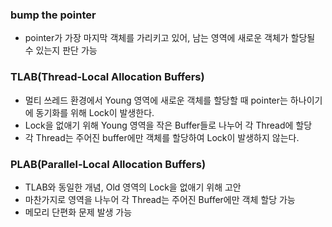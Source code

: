 ### bump the pointer
- pointer가 가장 마지막 객체를 가리키고 있어, 남는 영역에 새로운 객체가 할당될 수 있는지 판단 가능

### TLAB(Thread-Local Allocation Buffers)
- 멀티 쓰레드 환경에서 Young 영역에 새로운 객체를 할당할 때 pointer는 하나이기에 동기화를 위해 Lock이 발생한다.
- Lock을 없애기 위해 Young 영역을 작은 Buffer들로 나누어 각 Thread에 할당
- 각 Thread는 주어진 buffer에만 객체를 할당하여 Lock이 발생하지 않는다.

### PLAB(Parallel-Local Allocation Buffers)
- TLAB와 동일한 개념, Old 영역의 Lock을 없애기 위해 고안
- 마찬가지로 영역을 나누어 각 Thread는 주어진 Buffer에만 객체 할당 가능
- 메모리 단편화 문제 발생 가능
